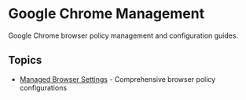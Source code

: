 # Google Chrome Management

Google Chrome browser policy management and configuration guides.

## Topics

- [Managed Browser Settings](/google-workspace/chrome/managed-browser-settings) - Comprehensive browser policy configurations